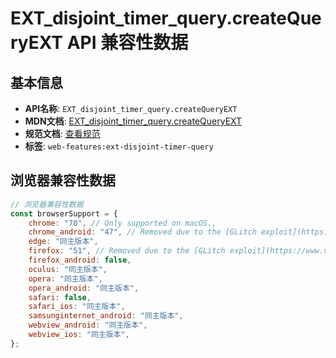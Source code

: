 # EXT_disjoint_timer_query.createQueryEXT API 兼容性数据

## 基本信息

- **API名称**: `EXT_disjoint_timer_query.createQueryEXT`
- **MDN文档**: [EXT_disjoint_timer_query.createQueryEXT](https://developer.mozilla.org/docs/Web/API/EXT_disjoint_timer_query/createQueryEXT)
- **规范文档**: [查看规范](https://registry.khronos.org/webgl/extensions/EXT_disjoint_timer_query/)
- **标签**: `web-features:ext-disjoint-timer-query`

## 浏览器兼容性数据

```javascript
// 浏览器兼容性数据
const browserSupport = {
    chrome: "70", // Only supported on macOS.,
    chrome_android: "47", // Removed due to the [GLitch exploit](https://www.vusec.net/projects/glitch/).,
    edge: "同主版本",
    firefox: "51", // Removed due to the [GLitch exploit](https://www.vusec.net/projects/glitch/).,
    firefox_android: false,
    oculus: "同主版本",
    opera: "同主版本",
    opera_android: "同主版本",
    safari: false,
    safari_ios: "同主版本",
    samsunginternet_android: "同主版本",
    webview_android: "同主版本",
    webview_ios: "同主版本",
};

```

